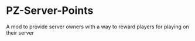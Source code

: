 # PZ-Server-Points
A mod to provide server owners with a way to reward players for playing on their server

